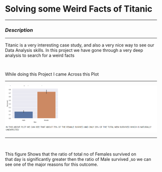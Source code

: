 # Solving some Weird Facts of Titanic
***



### ***Description***
***

Titanic is a very interesting case study, and also
a very nice way to see our Data Analysis skills.
In this project we have gone through a very deep
analysis to search for a weird facts
 
<br>
 
While doing this Project I came Across this Plot

***

 
 ![](Image/Servival%20rate.png)
 
 ***
 <br>
 
 This figure Shows that the ratio of total no of Females survived on  
 that day is significantly greater then the ratio of Male survived 
 ,so we can see one of the major reasons for this outcome.
